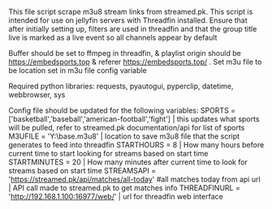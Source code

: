 This file script scrape m3u8 stream links from streamed.pk. This script is intended for use on jellyfin servers with Threadfin installed.  Ensure that after initially setting up, filters are used in threadfin and that the group title live is marked as a live event so all channels appear by default
  
Buffer should be set to ffmpeg in threadfin, & playlist origin should be https://embedsports.top & referer https://embedsports.top/ .  Set m3u file to be location set in m3u file config variable

Required python libraries: requests, pyautogui, pyperclip, datetime, webbrowser, sys

Config file should be updated for the following variables:
  SPORTS = ['basketball','baseball','american-football','fight'] | this updates what sports will be pulled, refer to streamed.pk documentation/api for list of sports
  M3UFILE = 'Y:\\base.m3u8' | location to save m3u8 file that the script generates to feed into threadfin
  STARTHOURS = 8 | How many hours before current time to start looking for streams based on start time
  STARTMINUTES = 20 | How many minutes after current time to look for streams based on start time
  STREAMSAPI = 'https://streamed.pk/api/matches/all-today' #all matches today from api url | API call made to streamed.pk to get matches info
  THREADFINURL = 'http://192.168.1.100:16977/web/' | url for threadfin web interface
